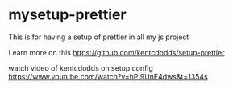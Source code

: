 # mysetup-prettier

This is for having a setup of prettier in all my js project

Learn more on this https://github.com/kentcdodds/setup-prettier

watch video of kentcdodds on setup config
https://www.youtube.com/watch?v=hPI9UnE4dws&t=1354s

